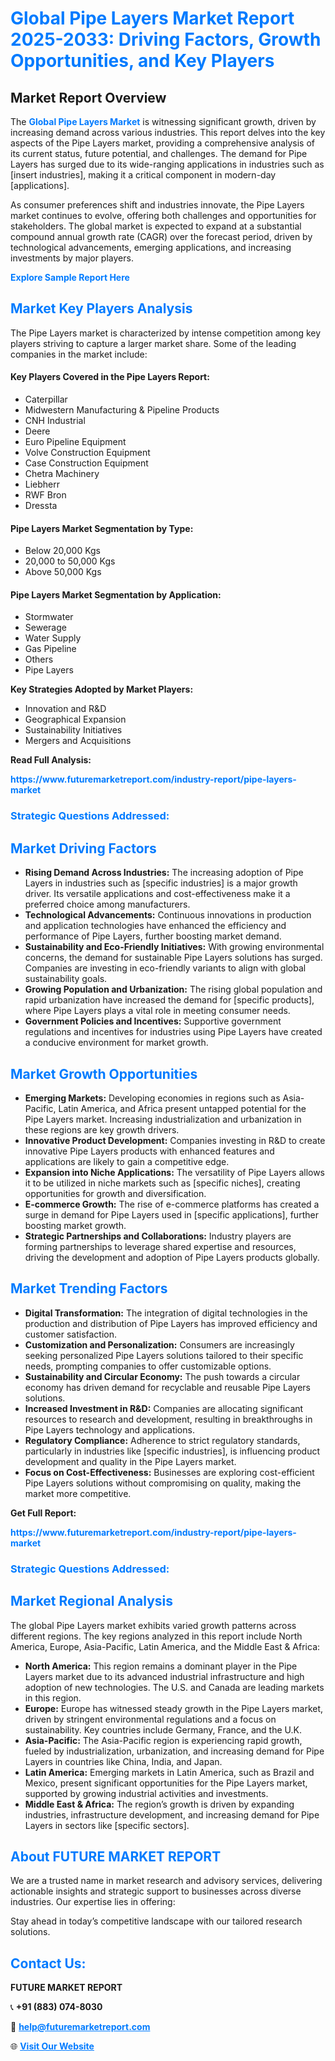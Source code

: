<h1 style="color: #007BFF;">Global Pipe Layers Market Report 2025-2033: Driving Factors, Growth Opportunities, and Key Players</h1>

<section id="overview">
<h2>Market Report Overview</h2>
<p>The <a href="https://www.futuremarketreport.com/industry-report/pipe-layers-market" style="color: #007BFF; text-decoration: none;"><strong>Global Pipe Layers Market</strong></a> is witnessing significant growth, driven by increasing demand across various industries. This report delves into the key aspects of the Pipe Layers market, providing a comprehensive analysis of its current status, future potential, and challenges. The demand for Pipe Layers has surged due to its wide-ranging applications in industries such as [insert industries], making it a critical component in modern-day [applications].</p>
<p>As consumer preferences shift and industries innovate, the Pipe Layers market continues to evolve, offering both challenges and opportunities for stakeholders. The global market is expected to expand at a substantial compound annual growth rate (CAGR) over the forecast period, driven by technological advancements, emerging applications, and increasing investments by major players.</p>
</section>

<section id="overview">
<p><a href="https://www.futuremarketreport.com/request-sample/reportId=128414" style="color: #007BFF; text-decoration: none;"><strong>Explore Sample Report Here</strong></a></p>
</section>

<section id="key-players">
<h2 style="color: #007BFF;">Market Key Players Analysis</h2>
<p>The Pipe Layers market is characterized by intense competition among key players striving to capture a larger market share. Some of the leading companies in the market include:</p>
<h4>Key Players Covered in the Pipe Layers Report:</h4>
<ul><li>Caterpillar</li><li>Midwestern Manufacturing &amp; Pipeline Products</li><li>CNH Industrial</li><li>Deere</li><li>Euro Pipeline Equipment</li><li>Volve Construction Equipment</li><li>Case Construction Equipment</li><li>Chetra Machinery</li><li>Liebherr</li><li>RWF Bron</li><li>Dressta</li></ul>
<h4>Pipe Layers Market Segmentation by Type:</h4>
<ul><li>Below 20,000 Kgs</li><li>20,000 to 50,000 Kgs</li><li>Above 50,000 Kgs</li></ul>

<h4>Pipe Layers Market Segmentation by Application:</h4>
<ul><li>Stormwater</li><li>Sewerage</li><li>Water Supply</li><li>Gas Pipeline</li><li>Others</li><li>Pipe Layers</li></ul>
<p><strong>Key Strategies Adopted by Market Players:</strong></p>
<ul>
<li>Innovation and R&D</li>
<li>Geographical Expansion</li>
<li>Sustainability Initiatives</li>
<li>Mergers and Acquisitions</li>
</ul>
</section>

<section>
<p><strong>Read Full Analysis: </strong></p><a href="https://www.futuremarketreport.com/industry-report/pipe-layers-market" style="color: #007BFF; text-decoration: none;"><strong>https://www.futuremarketreport.com/industry-report/pipe-layers-market</strong></a>
<h3 style="color: #007BFF;">Strategic Questions Addressed:</h3>
</section>

<section id="driving-factors">
<h2 style="color: #007BFF;">Market Driving Factors</h2>
<ul>
<li><strong>Rising Demand Across Industries:</strong> The increasing adoption of Pipe Layers in industries such as [specific industries] is a major growth driver. Its versatile applications and cost-effectiveness make it a preferred choice among manufacturers.</li>
<li><strong>Technological Advancements:</strong> Continuous innovations in production and application technologies have enhanced the efficiency and performance of Pipe Layers, further boosting market demand.</li>
<li><strong>Sustainability and Eco-Friendly Initiatives:</strong> With growing environmental concerns, the demand for sustainable Pipe Layers solutions has surged. Companies are investing in eco-friendly variants to align with global sustainability goals.</li>
<li><strong>Growing Population and Urbanization:</strong> The rising global population and rapid urbanization have increased the demand for [specific products], where Pipe Layers plays a vital role in meeting consumer needs.</li>
<li><strong>Government Policies and Incentives:</strong> Supportive government regulations and incentives for industries using Pipe Layers have created a conducive environment for market growth.</li>
</ul>
</section>

<section id="growth-opportunities">
<h2 style="color: #007BFF;">Market Growth Opportunities</h2>
<ul>
<li><strong>Emerging Markets:</strong> Developing economies in regions such as Asia-Pacific, Latin America, and Africa present untapped potential for the Pipe Layers market. Increasing industrialization and urbanization in these regions are key growth drivers.</li>
<li><strong>Innovative Product Development:</strong> Companies investing in R&D to create innovative Pipe Layers products with enhanced features and applications are likely to gain a competitive edge.</li>
<li><strong>Expansion into Niche Applications:</strong> The versatility of Pipe Layers allows it to be utilized in niche markets such as [specific niches], creating opportunities for growth and diversification.</li>
<li><strong>E-commerce Growth:</strong> The rise of e-commerce platforms has created a surge in demand for Pipe Layers used in [specific applications], further boosting market growth.</li>
<li><strong>Strategic Partnerships and Collaborations:</strong> Industry players are forming partnerships to leverage shared expertise and resources, driving the development and adoption of Pipe Layers products globally.</li>
</ul>
</section>

<section id="trending-factors">
<h2 style="color: #007BFF;">Market Trending Factors</h2>
<ul>
<li><strong>Digital Transformation:</strong> The integration of digital technologies in the production and distribution of Pipe Layers has improved efficiency and customer satisfaction.</li>
<li><strong>Customization and Personalization:</strong> Consumers are increasingly seeking personalized Pipe Layers solutions tailored to their specific needs, prompting companies to offer customizable options.</li>
<li><strong>Sustainability and Circular Economy:</strong> The push towards a circular economy has driven demand for recyclable and reusable Pipe Layers solutions.</li>
<li><strong>Increased Investment in R&D:</strong> Companies are allocating significant resources to research and development, resulting in breakthroughs in Pipe Layers technology and applications.</li>
<li><strong>Regulatory Compliance:</strong> Adherence to strict regulatory standards, particularly in industries like [specific industries], is influencing product development and quality in the Pipe Layers market.</li>
<li><strong>Focus on Cost-Effectiveness:</strong> Businesses are exploring cost-efficient Pipe Layers solutions without compromising on quality, making the market more competitive.</li>
</ul>
</section>

<section>
<p><strong>Get Full Report: </strong></p><a href="https://www.futuremarketreport.com/industry-report/pipe-layers-market" style="color: #007BFF; text-decoration: none;"><strong>https://www.futuremarketreport.com/industry-report/pipe-layers-market</strong></a>
<h3 style="color: #007BFF;">Strategic Questions Addressed:</h3>
</section>


<section id="regional-analysis">
<h2 style="color: #007BFF;">Market Regional Analysis</h2>
<p>The global Pipe Layers market exhibits varied growth patterns across different regions. The key regions analyzed in this report include North America, Europe, Asia-Pacific, Latin America, and the Middle East & Africa:</p>
<ul>
<li><strong>North America:</strong> This region remains a dominant player in the Pipe Layers market due to its advanced industrial infrastructure and high adoption of new technologies. The U.S. and Canada are leading markets in this region.</li>
<li><strong>Europe:</strong> Europe has witnessed steady growth in the Pipe Layers market, driven by stringent environmental regulations and a focus on sustainability. Key countries include Germany, France, and the U.K.</li>
<li><strong>Asia-Pacific:</strong> The Asia-Pacific region is experiencing rapid growth, fueled by industrialization, urbanization, and increasing demand for Pipe Layers in countries like China, India, and Japan.</li>
<li><strong>Latin America:</strong> Emerging markets in Latin America, such as Brazil and Mexico, present significant opportunities for the Pipe Layers market, supported by growing industrial activities and investments.</li>
<li><strong>Middle East & Africa:</strong> The region’s growth is driven by expanding industries, infrastructure development, and increasing demand for Pipe Layers in sectors like [specific sectors].</li>
</ul>
</section>

<footer>
<h2 style="color: #007BFF;">About FUTURE MARKET REPORT</h2>
<p>We are a trusted name in market research and advisory services, delivering actionable insights and strategic support to businesses across diverse industries. Our expertise lies in offering:</p>

<p>Stay ahead in today’s competitive landscape with our tailored research solutions.</p>

<h2 style="color: #007BFF;">Contact Us:</h2>
<p><strong>FUTURE MARKET REPORT</strong></p>
<p>📞 <strong>+91 (883) 074-8030</strong></p>
<p>📧 <strong><a href="mailto:help@futuremarketreport.com" style="color: #007BFF;">help@futuremarketreport.com</a></strong></p>
<p>🌐 <strong><a href="https://www.futuremarketreport.com/" style="color: #007BFF;">Visit Our Website</a></strong></p>
</footer>